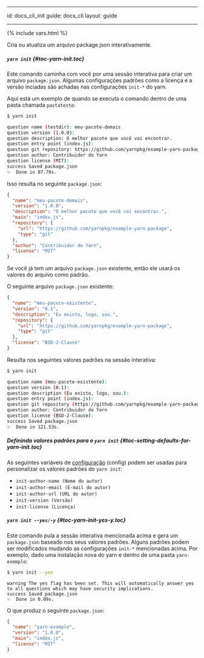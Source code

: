 * * *

id: docs_cli_init guide: docs_cli layout: guide

* * *

{% include vars.html %}

<p class="lead">Cria ou atualiza um arquivo package.json interativamente.</p>

##### `yarn init` [](#toc-yarn-init){#toc-yarn-init.toc}

Este comando caminha com você por uma sessão interativa para criar um arquivo `package.json`. Algumas configurações padrões como a licença e a versão inciadas são achadas nas configurações `init-*` do yarn.

Aqui está um exemplo de quando se executa o comando dentro de uma pasta chamada `pastateste`:

```sh
$ yarn init
```

```sh
question name (testdir): meu-pacote-demais
question version (1.0.0): 
question description: O melhor pacote que você vai encontrar.
question entry point (index.js): 
question git repository: https://github.com/yarnpkg/example-yarn-package
question author: Contribuidor do Yarn
question license (MIT): 
success Saved package.json
✨  Done in 87.70s.
```

Isso resulta no seguinte `package.json`:

```json
{
  "name": "meu-pacote-demais",
  "version": "1.0.0",
  "description": "O melhor pacote que você vai encontrar.",
  "main": "index.js",
  "repository": {
    "url": "https://github.com/yarnpkg/example-yarn-package",
    "type": "git"
  },
  "author": "Contribuidor do Yarn",
  "license": "MIT"
}
```

Se você já tem um arquivo `package.json` existente, então ele usará os valores do arquivo como padrão.

O seguinte arquivo `package.json` existente:

```json
{
  "name": "meu-pacote-existente",
  "version": "0.1",
  "description": "Eu existo, logo, sou.",
  "repository": {
    "url": "https://github.com/yarnpkg/example-yarn-package",
    "type": "git"
  },
  "license": "BSD-2-Clause"
}
```

Resulta nos seguintes valores padrões na sessão interativa:

```sh
$ yarn init
```

```sh
question name (meu-pacote-existente): 
question version (0.1): 
question description (Eu existo, logo, sou.):
question entry point (index.js): 
question git repository (https://github.com/yarnpkg/example-yarn-package): 
question author: Contribuidor do Yarn
question license (BSD-2-Clause): 
success Saved package.json
✨  Done in 121.53s.
```

##### Definindo valores padrões para o `yarn init` [](#toc-setting-defaults-for-yarn-init){#toc-setting-defaults-for-yarn-init.toc}

As seguintes variáveis de [configuração]({{url_base}}/docs/cli/config) (config) podem ser usadas para personalizar os valores padrões do `yarn init`:

- `init-author-name (Nome do autor)`
- `init-author-email (E-mail do autor)`
- `init-author-url (URL do autor)`
- `init-version (Versão)`
- `init-license (Licença)`

##### `yarn init --yes/-y` [](#toc-yarn-init-yes-y){#toc-yarn-init-yes-y.toc}

Este comando pula a sessão interativa mencionada acima e gera um `package.json` baseado nos seus valores padrões. Alguns padrões podem ser modificados mudando as configurações `init-*` mencionadas acima. Por exemplo, dado uma instalação nova do yarn e dentro de uma pasta `yarn-exemplo`:

```sh
$ yarn init --yes
```

    warning The yes flag has been set. This will automatically answer yes to all questions which may have security implications.
    success Saved package.json
    ✨  Done in 0.09s.
    

O que produz o seguinte `package.json`:

```json
{
  "name": "yarn-example",
  "version": "1.0.0",
  "main": "index.js",
  "license": "MIT"
}
```